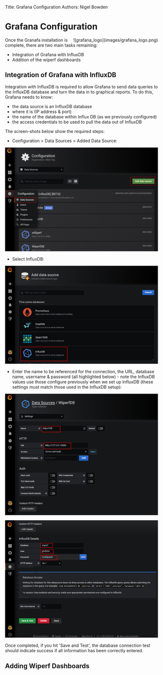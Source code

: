 Title: Grafana Configuration
Authors: Nigel Bowden

# Grafana Configuration
<div style="float: right;">
![grafana_logo](images/grafana_logo.png)
</div>Once the Granafa installation is complete, there are two main tasks remaining:

- Integration of Grafana with InfluxDB
- Addition of the wiperf dashboards


## Integration of Grafana with InfluxDB
Integration with InfluxDB is required to allow Grafana to send data queries to the InfluxDB database and turn the data in to graphical reports. To do this, Grafana needs to know:

- the data source is an InfluxDB database
- where it is (IP address & port)
- the name of the database within Influx DB (as we previously configured)
- the access credentials to be used to pull the data out of InfluxDB

The screen-shots below show the required steps:

- Configuration > Data Sources > Added Data Source:

![grafana_cfg1](images/grafana_cfg1.png)

- Select InfluxDB:

![grafana_cfg2](images/grafana_cfg2.png)

- Enter the name to be referenced for the connection, the URL, database name, username & password (all highlighted below) - note the InfluxDB values use those configure previously when we set up InfluxDB (these settings must match those used in the InfluxDB setup):

![grafana_cfg3](images/grafana_cfg3.png)

![grafana_cfg4](images/grafana_cfg4.png)

Once completed, if you hit 'Save and Test', the database connection test should indicate success if all information has been correctly entered.  


## Adding Wiperf Dashboards



